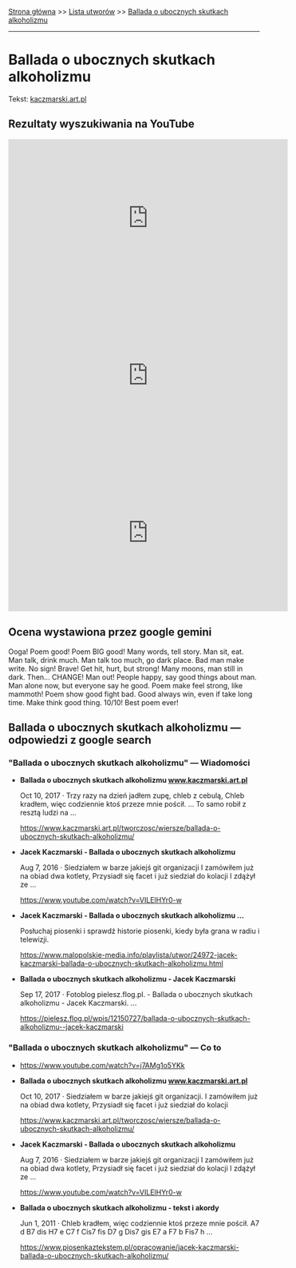 [Strona główna](../index.md) >> [Lista utworów](../list.md) >> [Ballada o ubocznych skutkach alkoholizmu](58.md)

---

# Ballada o ubocznych skutkach alkoholizmu

Tekst: [kaczmarski.art.pl](https://www.kaczmarski.art.pl/tworczosc/wiersze/ballada-o-ubocznych-skutkach-alkoholizmu/)

## Rezultaty wyszukiwania na YouTube

<iframe width="560" height="315" src="https://www.youtube.com/embed/VILElHYr0-w?si=IdontcarewhotheIRSsendsImnotpayingtaxes" title="YouTube video player" frameborder="0" allow="accelerometer; autoplay; clipboard-write; encrypted-media; gyroscope; picture-in-picture; web-share" referrerpolicy="strict-origin-when-cross-origin" allowfullscreen></iframe>

<iframe width="560" height="315" src="https://www.youtube.com/embed/4rNdKEyq0GU?si=IdontcarewhotheIRSsendsImnotpayingtaxes" title="YouTube video player" frameborder="0" allow="accelerometer; autoplay; clipboard-write; encrypted-media; gyroscope; picture-in-picture; web-share" referrerpolicy="strict-origin-when-cross-origin" allowfullscreen></iframe>

<iframe width="560" height="315" src="https://www.youtube.com/embed/quifbi3k4Ug?si=IdontcarewhotheIRSsendsImnotpayingtaxes" title="YouTube video player" frameborder="0" allow="accelerometer; autoplay; clipboard-write; encrypted-media; gyroscope; picture-in-picture; web-share" referrerpolicy="strict-origin-when-cross-origin" allowfullscreen></iframe>

## Ocena wystawiona przez google gemini

Ooga! Poem good! Poem BIG good! Many words, tell story. Man sit, eat. Man talk, drink much. Man talk too much, go dark place. Bad man make write. No sign! Brave! Get hit, hurt, but strong! Many moons, man still in dark. Then... CHANGE! Man out! People happy, say good things about man. Man alone now, but everyone say he good. Poem make feel strong, like mammoth! Poem show good fight bad. Good always win, even if take long time. Make think good thing. 10/10! Best poem ever!


## Ballada o ubocznych skutkach alkoholizmu — odpowiedzi z google search

### "Ballada o ubocznych skutkach alkoholizmu" — Wiadomości

- **Ballada o ubocznych skutkach alkoholizmu www.kaczmarski.art.pl**

    Oct 10, 2017  ·  Trzy razy na dzień jadłem zupę, chleb z cebulą, Chleb kradłem, więc codziennie ktoś przeze mnie pościł. ... To samo robił z resztą ludzi na ... 

   <https://www.kaczmarski.art.pl/tworczosc/wiersze/ballada-o-ubocznych-skutkach-alkoholizmu/>
- **Jacek Kaczmarski - Ballada o ubocznych skutkach alkoholizmu**

    Aug 7, 2016  ·  Siedziałem w barze jakiejś git organizacji I zamówiłem już na obiad dwa kotlety, Przysiadł się facet i już siedział do kolacji I zdążył ze ... 

   <https://www.youtube.com/watch?v=VILElHYr0-w>
- **Jacek Kaczmarski - Ballada o ubocznych skutkach alkoholizmu ...**

    Posłuchaj piosenki i sprawdź historie piosenki, kiedy była grana w radiu i telewizji. 

   <https://www.malopolskie-media.info/playlista/utwor/24972-jacek-kaczmarski-ballada-o-ubocznych-skutkach-alkoholizmu.html>
- **Ballada o ubocznych skutkach alkoholizmu - Jacek Kaczmarski**

    Sep 17, 2017  ·  Fotoblog pielesz.flog.pl. - Ballada o ubocznych skutkach alkoholizmu - Jacek Kaczmarski. ... 

   <https://pielesz.flog.pl/wpis/12150727/ballada-o-ubocznych-skutkach-alkoholizmu--jacek-kaczmarski>

### "Ballada o ubocznych skutkach alkoholizmu" — Co to

- <https://www.youtube.com/watch?v=j7AMg1o5YKk>
- **Ballada o ubocznych skutkach alkoholizmu www.kaczmarski.art.pl**

    Oct 10, 2017  ·  Siedziałem w barze jakiejś git organizacji. I zamówiłem już na obiad dwa kotlety, Przysiadł się facet i już siedział do kolacji 

   <https://www.kaczmarski.art.pl/tworczosc/wiersze/ballada-o-ubocznych-skutkach-alkoholizmu/>
- **Jacek Kaczmarski - Ballada o ubocznych skutkach alkoholizmu**

    Aug 7, 2016  ·  Siedziałem w barze jakiejś git organizacji I zamówiłem już na obiad dwa kotlety, Przysiadł się facet i już siedział do kolacji I zdążył ze ... 

   <https://www.youtube.com/watch?v=VILElHYr0-w>
- **Ballada o ubocznych skutkach alkoholizmu - tekst i akordy**

    Jun 1, 2011  ·  Chleb kradłem, więc codziennie ktoś przeze mnie pościł. A7 d B7 dis H7 e C7 f Cis7 fis D7 g Dis7 gis E7 a F7 b Fis7 h ... 

   <https://www.piosenkaztekstem.pl/opracowanie/jacek-kaczmarski-ballada-o-ubocznych-skutkach-alkoholizmu/>

